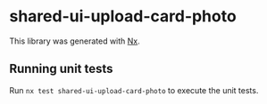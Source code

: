 # shared-ui-upload-card-photo

This library was generated with [Nx](https://nx.dev).

## Running unit tests

Run `nx test shared-ui-upload-card-photo` to execute the unit tests.
